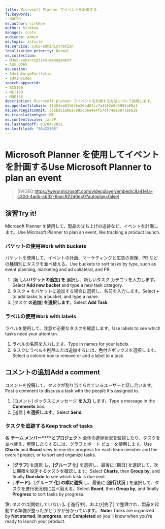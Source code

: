 ```yaml
---
title: Microsoft Planner でイベントを計画する
f1.keywords:
- NOCSH
ms.author: sirkkuw
author: Sirkkuw
manager: scotv
audience: Admin
ms.topic: article
ms.service: o365-administration
localization_priority: Normal
ms.collection:
- M365-subscription-management
- Adm_O365
ms.custom:
- AdminSurgePortfolio
- adminvideo
search.appverid:
- BCS160
- MET150
- MOE150
description: Microsoft planner でイベントを計画する方法について説明します。
ms.openlocfilehash: 11453ae83f636e20cd67cc7a4202e8d6995e09a1
ms.sourcegitcommit: 355bd51ab6a79d5c36a4e4f57df74ae6873eba19
ms.translationtype: MT
ms.contentlocale: ja-JP
ms.lasthandoff: 03/04/2021
ms.locfileid: "50422305"
---
```

# <a name="use-microsoft-planner-to-plan-an-event"></a><span data-ttu-id="ca76d-103">Microsoft Planner を使用してイベントを計画する</span><span class="sxs-lookup"><span data-stu-id="ca76d-103">Use Microsoft Planner to plan an event</span></span>

> [!VIDEO https://www.microsoft.com/videoplayer/embed/c8a41e1a-c30d-4adb-ab32-6eac922d0ec0?autoplay=false]

## <a name="try-it"></a><span data-ttu-id="ca76d-104">演習</span><span class="sxs-lookup"><span data-stu-id="ca76d-104">Try it!</span></span>

<span data-ttu-id="ca76d-105">Microsoft Planner を使用して、製品の立ち上げの追跡など、イベントを計画します。</span><span class="sxs-lookup"><span data-stu-id="ca76d-105">Use Microsoft Planner to plan an event, like tracking a product launch.</span></span>

### <a name="work-with-buckets"></a><span data-ttu-id="ca76d-106">バケットの使用</span><span class="sxs-lookup"><span data-stu-id="ca76d-106">Work with buckets</span></span>

<span data-ttu-id="ca76d-107">バケットを使用して、イベントの計画、マーケティングと広告の担保、PR などの種類別にタスクを並べ替える。</span><span class="sxs-lookup"><span data-stu-id="ca76d-107">Use buckets to sort tasks by type, such as event planning, marketing and ad collateral, and PR.</span></span>

1. <span data-ttu-id="ca76d-108">[新  **しいバケットの追加] を**  選択し、新しいタスク カテゴリを入力します。</span><span class="sxs-lookup"><span data-stu-id="ca76d-108">Select  **Add new bucket**  and type a new task category.</span></span>
2. <span data-ttu-id="ca76d-109">タスク  **+**  をバケットに追加する場合に選択し、名前を入力します。</span><span class="sxs-lookup"><span data-stu-id="ca76d-109">Select  **+**  to add tasks to a bucket, and type a name.</span></span>
3. <span data-ttu-id="ca76d-110">[タスク  **の追加] を選択します**。</span><span class="sxs-lookup"><span data-stu-id="ca76d-110">Select  **Add Task**.</span></span>

### <a name="work-with-labels"></a><span data-ttu-id="ca76d-111">ラベルの使用</span><span class="sxs-lookup"><span data-stu-id="ca76d-111">Work with labels</span></span>

<span data-ttu-id="ca76d-112">ラベルを使用して、注意が必要なタスクを確認します。</span><span class="sxs-lookup"><span data-stu-id="ca76d-112">Use labels to see which tasks need your attention.</span></span>

1. <span data-ttu-id="ca76d-113">ラベルの名前を入力します。</span><span class="sxs-lookup"><span data-stu-id="ca76d-113">Type in names for your labels.</span></span>
2. <span data-ttu-id="ca76d-114">タスクにラベルを削除または追加するには、色付きボックスを選択します。</span><span class="sxs-lookup"><span data-stu-id="ca76d-114">Select a colored box to remove or add a label to a task.</span></span>

## <a name="add-a-comment"></a><span data-ttu-id="ca76d-115">コメントの追加</span><span class="sxs-lookup"><span data-stu-id="ca76d-115">Add a comment</span></span>

<span data-ttu-id="ca76d-116">コメントを投稿して、タスクが割り当てられているユーザーと話し合います。</span><span class="sxs-lookup"><span data-stu-id="ca76d-116">Post a comment to discuss a task with the people it's assigned to.</span></span>

1. <span data-ttu-id="ca76d-117">[コメント] ボックスにメッセージ  **を入力**  します。</span><span class="sxs-lookup"><span data-stu-id="ca76d-117">Type a message in the  **Comments**  box.</span></span>
2. <span data-ttu-id="ca76d-118">[送信  **] を選択します**。</span><span class="sxs-lookup"><span data-stu-id="ca76d-118">Select  **Send**.</span></span>

### <a name="keep-track-of-tasks"></a><span data-ttu-id="ca76d-119">タスクを追跡する</span><span class="sxs-lookup"><span data-stu-id="ca76d-119">Keep track of tasks</span></span>

<span data-ttu-id="ca76d-120">各 **チーム メンバー\*\*\*\*とプロジェクト** 全体の進捗状況を監視したり、タスクを並べ替え、整理したりするには、グラフとボード ビューを使用します。</span><span class="sxs-lookup"><span data-stu-id="ca76d-120">Use  **Charts**  and  **Board**  view to monitor progress for each team member and the overall project, or to sort and organize tasks.</span></span>

- <span data-ttu-id="ca76d-121">[**グラフ]** を選択 **し、[グループ** 化] を選択し、最後に [期日] を選択して、次に期限を設定するタスクを確認します。</span><span class="sxs-lookup"><span data-stu-id="ca76d-121">Select  **Charts**, then **Group by**, and finally **Due date**  to see which task is due next.</span></span>
- <span data-ttu-id="ca76d-122">[  **ボード]**、[グループ **化] の順に選択** し、最後に **[進行状況**  ] を選択して、タスクを進行状況別に並べ替える。</span><span class="sxs-lookup"><span data-stu-id="ca76d-122">Select  **Board**, then **Group by**, and finally **Progress**  to sort tasks by progress.</span></span>

<span data-ttu-id="ca76d-123">**注:** タスクは[開始していない **]、[** 進行中]、および[完了] で整理され、製品を起動する準備が整ったかどうかが分かっています。 </span><span class="sxs-lookup"><span data-stu-id="ca76d-123">**Note:**  Tasks are organized by  **Not started**,  **In progress**, and  **Completed**  so you'll know when you're ready to launch your product.</span></span>